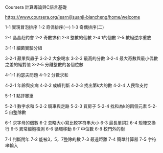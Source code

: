 Coursera 計算導論與C語言基礎

https://www.coursera.org/learn/jisuanji-biancheng/home/welcome

1-1 實現冒泡排序
1-2 奇偶排序(一)
1-3 奇偶排序(二)

2-1 晶晶赴約會
2-2 奇數求和
2-3 整數的個數
2-4 1的個數
2-5 數組逆序重放

3-1-1 細菌實驗分組

3-2-1 蘋果與蟲子
3-2-2 大象喝水
3-2-3 最高的分數
3-2-4 最大奇數與最小偶數之差的絕對值
3-2-5 分離整數的各個位數

4-1-1 約瑟夫問題
4-1-2 分數求和

4-2-1 年齡與疾病
4-2-2 成績判斷
4-2-3 找出第k大的數
4-2-4 人民幣支付

5-1-1 點評賽車

5-2-1 數字求和
5-2-2 騎車與走路
5-2-3 買房子
5-2-4 找和為k的兩個元素
5-2-5 自整除數

6-1 求字母的個數
6-2 忽略大小寫比較字符串大小
6-3 最長單詞2
6-4 矩陣交換行
6-5 異常細胞檢測
6-6 循環移動
6-7 中位數
6-8 校門外的樹

7-1 判斷閏年
7-2 能被3，5，7整除的數
7-3 最遠距離
7-4 簡單計算器
7-5 字符串輸入
